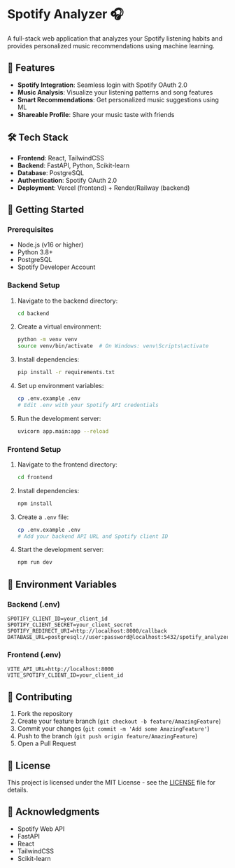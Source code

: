 # Spotify Analyzer 🎧

A full-stack web application that analyzes your Spotify listening habits and provides personalized music recommendations using machine learning.

## 🌟 Features

- **Spotify Integration**: Seamless login with Spotify OAuth 2.0
- **Music Analysis**: Visualize your listening patterns and song features
- **Smart Recommendations**: Get personalized music suggestions using ML
- **Shareable Profile**: Share your music taste with friends

## 🛠️ Tech Stack

- **Frontend**: React, TailwindCSS
- **Backend**: FastAPI, Python, Scikit-learn
- **Database**: PostgreSQL
- **Authentication**: Spotify OAuth 2.0
- **Deployment**: Vercel (frontend) + Render/Railway (backend)

## 🚀 Getting Started

### Prerequisites

- Node.js (v16 or higher)
- Python 3.8+
- PostgreSQL
- Spotify Developer Account

### Backend Setup

1. Navigate to the backend directory:
   ```bash
   cd backend
   ```

2. Create a virtual environment:
   ```bash
   python -m venv venv
   source venv/bin/activate  # On Windows: venv\Scripts\activate
   ```

3. Install dependencies:
   ```bash
   pip install -r requirements.txt
   ```

4. Set up environment variables:
   ```bash
   cp .env.example .env
   # Edit .env with your Spotify API credentials
   ```

5. Run the development server:
   ```bash
   uvicorn app.main:app --reload
   ```

### Frontend Setup

1. Navigate to the frontend directory:
   ```bash
   cd frontend
   ```

2. Install dependencies:
   ```bash
   npm install
   ```

3. Create a `.env` file:
   ```bash
   cp .env.example .env
   # Add your backend API URL and Spotify client ID
   ```

4. Start the development server:
   ```bash
   npm run dev
   ```

## 📝 Environment Variables

### Backend (.env)
```
SPOTIFY_CLIENT_ID=your_client_id
SPOTIFY_CLIENT_SECRET=your_client_secret
SPOTIFY_REDIRECT_URI=http://localhost:8000/callback
DATABASE_URL=postgresql://user:password@localhost:5432/spotify_analyzer
```

### Frontend (.env)
```
VITE_API_URL=http://localhost:8000
VITE_SPOTIFY_CLIENT_ID=your_client_id
```

## 🤝 Contributing

1. Fork the repository
2. Create your feature branch (`git checkout -b feature/AmazingFeature`)
3. Commit your changes (`git commit -m 'Add some AmazingFeature'`)
4. Push to the branch (`git push origin feature/AmazingFeature`)
5. Open a Pull Request

## 📄 License

This project is licensed under the MIT License - see the [LICENSE](LICENSE) file for details.

## 🙏 Acknowledgments

- Spotify Web API
- FastAPI
- React
- TailwindCSS
- Scikit-learn 